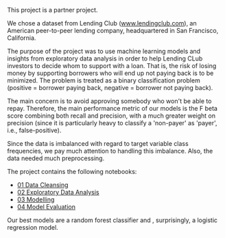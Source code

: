 This project is a partner project. 

We chose a dataset from Lending Club (www.lendingclub.com), an American peer-to-peer lending company, headquartered in San Francisco, California.

The purpose of the project was to use machine learning models and insights from exploratory data analysis in order to help Lending CLub investors to decide whom to support with a loan. That is, the risk of losing money by supporting borrowers who will end up not paying back is to be minimized. The problem is treated as a binary classification problem (positive = borrower paying back, negative = borrower not paying back).

The main concern is to avoid approving somebody who won't be able to repay. Therefore, the main performance metric of our models is the F beta score combining both recall and precision, with a much greater weight on precision (since it is particularly heavy to classify a 'non-payer' as 'payer', i.e., false-positive). 

Since the data is imbalanced with regard to target variable class frequencies, we pay much attention to handling this imbalance. Also, the data needed much preprocessing. 

The project contains the following notebooks: 
* [01 Data Cleansing](01_Data_Cleansing.ipynb)
* [02 Exploratory Data Analysis](02_EDA.ipynb)
* [03 Modelling]()
* [04 Model Evaluation]()

Our best models are a random forest classifier and , surprisingly, a logistic regression model. 

